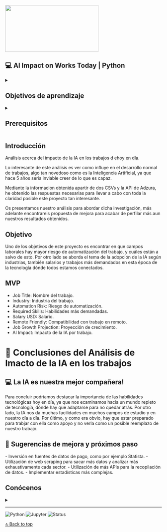 
<img src="https://mediatek-marketing.transforms.svdcdn.com/production/posts/MediaTek-IA-2023.jpg?w=2048&h=1075&q=80&auto=format&fit=crop&dm=1688130337&s=3b56535c28f441a34db9455d64444cb7" width="300" height="150" />

<a name="top"></a>

## 💻 AI Impact on Works Today  | Python

<details>
  <summary>
   <h2>Objetivos de aprendizaje</h2>
  </summary>
Soy Luis Manuel Blanco Abenza, estudiante de Ironhack , y en este proyecto he investigado acerca del impacto que ha tenido y sigue teniendo la Inteligencia Artificial en los trabajos.


Este script nos permite analizar una gran cantidad de datos acerca de las distintas variables que rodean este campo, desde que trabajos que tienen más riego de automatización, hasta los que menos riesgo tienen de ser autoamtizados.

  <br>
  <hr>

</details>

<details>
  <summary>
   <h2>Prerequisitos</h2>
  </summary>
Antes de empezar este proyecto debes saber:

- IDE
- Basic Python syntax
- Variables
- Tipos de datos, operaciones y estructuras
- Limpieza y formateo de código
- Manejo de archivos csv en python
- Implmentación de APIs

<br>
<hr>

</details>

## Introducción

Análisis acerca del impacto de la IA en los trabajos d ehoy en día.

Lo interesante de este análisis es ver como influye en el desarrollo normal de trabajos, algo tan novedoso como es la Inteligencia Artificial, ya que hace 5 años seria inviable creer de lo que es capaz.

Mediante la informacion obtenida apartir de dos CSVs y la API de Adzura, he obtenido las respuestas necesarias para llevar a cabo con toda la claridad posible este proyecto tan interesante.

Os presentamos nuestro análisis para abordar dicha investigación, más adelante encontrareis propuesta de mejora para acabar de perfilar más aun nuestros resultados obtenidos.
<br>

## Objetivo 
Uno de los objetivos de este proyecto es encontrar en que campos laborales hay mayor riesgo de automatización del trabajo, y cuáles están a salvo de esto.
Por otro lado se aborda el tema de la adopción de la IA según industrias, también salarios y trabajos más demandados en esta época de la tecnología dónde todos estamos conectados.

## MVP 
- Job Title: Nombre del trabajo.
- Industry: Industria del trabajo.
- Automation Risk: Riesgo de automatización.
- Required Skills: Habilidades más demandadas.
- Salary USD: Salario.
- Remote Friendly: Compatibilidad con trabajo en remoto.
- Job Growth Projection: Proyección de crecimiento.
- AI Impact: Impacto de la IA por trabajo.


# 📌 Conclusiones del Análisis de Imacto de la IA en los trabajos

## 💻 La IA es nuestra mejor compañera!
Para concluir podríamos destacar la importancia de las habilidades tecnológicas hoy en día, ya que nos ecaminamos hacia un mundo repleto de tecnología, dónde hay que adaptarse para no quedar atrás.
Por otro lado, la IA nos da muchas facilidades en muchos campos de estudio y en nuestro día a día.
Por último, y como era obvio, hay que estar preparado para trabjar con ella como apoyo y no verla como un posible reemplazo de nuestro trabajo. 

</details>

## 🔧 Sugerencias de mejora y próximos paso
</details>
- Inversión en fuentes de datos de pago, como por ejemplo Statista.
- Utilización de web scraping para sacar más datos y analizar más exhaustivamente cada sector.
- Utilización de más APIs para la recopilación de datos.
- Implementar estadísticas más complejas. 

</details>

## Conócenos 
<details>
  <summary></summary>
  <br>

Soy Luis Manuel, estudiante de Ironhack y este es mi primer project 😎. 

[![Luis Manuel Blanco](https://img.shields.io/badge/@xhttpluris7-GitHub-181717?logo=github&style=flat-square)](https://github.com/httpluris7)

</details>

---

![Python](https://img.shields.io/badge/Python-3.12.7-blue?logo=python)
![Jupyter](https://img.shields.io/badge/Jupyter-Notebook-orange?logo=jupyter)
![Status](https://img.shields.io/badge/Estado-Terminado-brightgreen)

[🔝 Back to top](#top)
